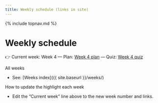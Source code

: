 ```yaml
---
title: Weekly schedule (links in site)
---
```

{% include topnav.md %}

# Weekly schedule

👉 Current week: Week 4 — Plan: [Week 4 plan](https://steven-ryan.github.io/ap-csp_25-26/weeks/week-4/this-week.html) — Quiz: [Week 4 quiz](https://steven-ryan.github.io/ap-csp_25-26/weeks/week-4/quiz.html)

All weeks
- See: [Weeks index]({{ site.baseurl }}/weeks/)

How to update the highlight each week
- Edit the “Current week” line above to the new week number and links.
